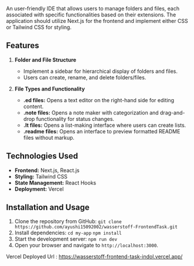 
An user-friendly IDE that allows users to manage folders and files, each associated with specific functionalities based on their extensions. The application should utilize Next.js for the frontend and implement either CSS or Tailwind CSS for styling.

## Features

1. **Folder and File Structure**
   - Implement a sidebar for hierarchical display of folders and files.
   - Users can create, rename, and delete folders/files.

2. **File Types and Functionality**
   - **.ed files:** Opens a text editor on the right-hand side for editing content.
   - **.note files:** Opens a note maker with categorization and drag-and-drop functionality for status changes.
   - **.lt files:** Opens a list-making interface where users can create lists.
   - **.readme files:** Opens an interface to preview formatted README files without markup.

## Technologies Used

- **Frontend:** Next.js, React.js
- **Styling:** Tailwind CSS
- **State Management:** React Hooks
- **Deployment:** Vercel

## Installation and Usage

1. Clone the repository from GitHub:  `git clone https://github.com/ayushi15092002/wasserstoff-FrontendTask.git`
2. Install dependencies:
    `cd my-app`
    `npm install`
3. Start the development server:
   ` npm run dev `
4. Open your browser and navigate to `http://localhost:3000`.

Vercel Deployed Url : https://wasserstoff-frontend-task-indol.vercel.app/



